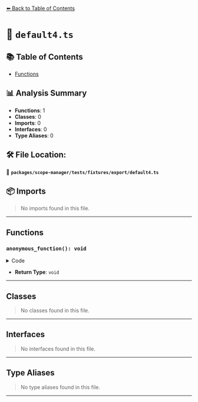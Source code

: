 [⬅️ Back to Table of Contents](../../../../../index.md)

# 📄 `default4.ts`

## 📚 Table of Contents

- [Functions](#functions)

## 📊 Analysis Summary

- **Functions**: 1
- **Classes**: 0
- **Imports**: 0
- **Interfaces**: 0
- **Type Aliases**: 0

## 🛠️ File Location:
📂 **`packages/scope-manager/tests/fixtures/export/default4.ts`**

## 📦 Imports

> No imports found in this file.


---

## Functions

### `anonymous_function(): void`

<details><summary>Code</summary>

```ts
export default function () {}
```
</details>

- **Return Type**: `void`

---

## Classes

> No classes found in this file.


---

## Interfaces

> No interfaces found in this file.


---

## Type Aliases

> No type aliases found in this file.


---
